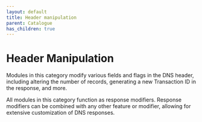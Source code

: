 ```yaml
---
layout: default
title: Header manipulation
parent: Catalogue
has_children: true
---
```


# Header Manipulation

Modules in this category modify various fields and flags in the DNS header, including altering the number of records, generating a new Transaction ID in the response, and more.

All modules in this category function as response modifiers. Response modifiers can be combined with any other feature or modifier, allowing for extensive customization of DNS responses.
